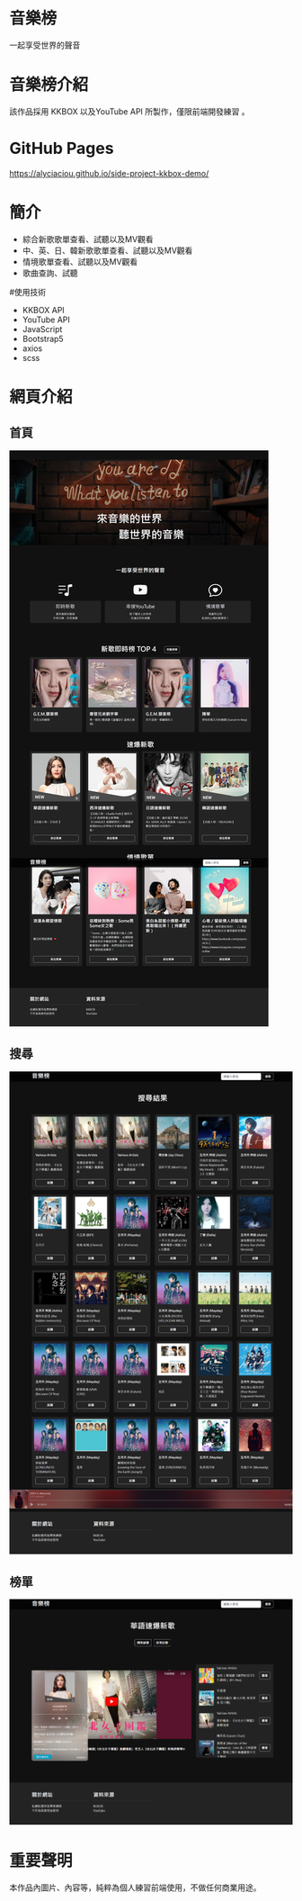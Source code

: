 # 音樂榜
一起享受世界的聲音

# 音樂榜介紹
該作品採用 KKBOX 以及YouTube API 所製作，僅限前端開發練習 。

# GitHub Pages
https://alyciaciou.github.io/side-project-kkbox-demo/

# 簡介
*  綜合新歌歌單查看、試聽以及MV觀看
*  中、英、日、韓新歌歌單查看、試聽以及MV觀看
*  情境歌單查看、試聽以及MV觀看
*  歌曲查詢、試聽

#使用技術
*  KKBOX API
*  YouTube API
*  JavaScript
*  Bootstrap5
*  axios
*  scss

# 網頁介紹
## 首頁
![GITHUB]( https://github.com/alyciaciou/side-project-kkbox-demo/blob/main/images/%E9%A6%96%E9%A0%81.png)

## 搜尋
![GITHUB]( https://github.com/alyciaciou/side-project-kkbox-demo/blob/main/images/%E6%90%9C%E5%B0%8B.png)

## 榜單
![GITHUB]( https://github.com/alyciaciou/side-project-kkbox-demo/blob/main/images/%E6%A6%9C%E5%96%AE.png)

# 重要聲明
本作品內圖片、內容等，純粹為個人練習前端使用，不做任何商業用途。
